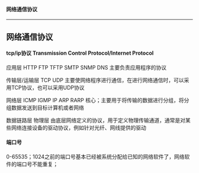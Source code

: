 #### 网络通信协议

---

## 网络通信协议
#### tcp/ip协议 Transmission Control Protocol/Internet Protocol

应用层 
HTTP FTP TFTP SMTP SNMP DNS
主要负责应用程序的协议

传输层/运输层 
TCP UDP
主要使网络程序进行通信，在进行网络通信时，可以采用TCP协议，也可以采用UDP协议

网络层 
ICMP IGMP IP ARP RARP
核心；主要用于将传输的数据进行分组，将分组数据发送到目标计算机或者网络

数据链路层
物理层 
由底层网络定义的协议，用于定义物理传输通道，通常是对某些网络连接设备的驱动协议，例如针对光纤、网线提供的驱动

#### 端口号
0-65535；1024之前的端口号基本已经被系统分配给已知的网络软件了，网络软件的端口号不能重复；

        






